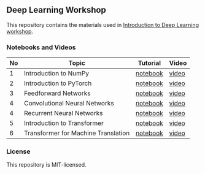 ## Deep Learning Workshop
This repository contains the materials used in [Introduction to Deep Learning workshop](https://www.eventbrite.ca/e/introduction-to-deep-learning-online-tickets-294097612877?aff=ebdsoporgprofile).

### Notebooks and Videos
| No | Topic | Tutorial | Video |
|---|---|---|---|
| 1 | Introduction to NumPy | [notebook](numpy_tutorial.ipynb) | [video](https://www.youtube.com) |
| 2 | Introduction to PyTorch | [notebook](pytorch_tutorial.ipynb) | [video](https://www.youtube.com) |
| 3 | Feedforward Networks | [notebook](Feedforward.ipynb) | [video](https://www.youtube.com) |
| 4 | Convolutional Neural Networks | [notebook](CNN.ipynb) | [video](https://www.youtube.com) |
| 4 | Recurrent Neural Networks | [notebook](RNN.ipynb) | [video](https://www.youtube.com/watch?v=kh89gBfnVdY) |
| 5 | Introduction to Transformer | [notebook](transformer_intro_tutorial.ipynb) | [video](https://www.youtube.com) |
| 6 | Transformer for Machine Translation | [notebook](transformer_mt_tutorial.ipynb) | [video](https://www.youtube.com) |

### License
This repository is MIT-licensed.
